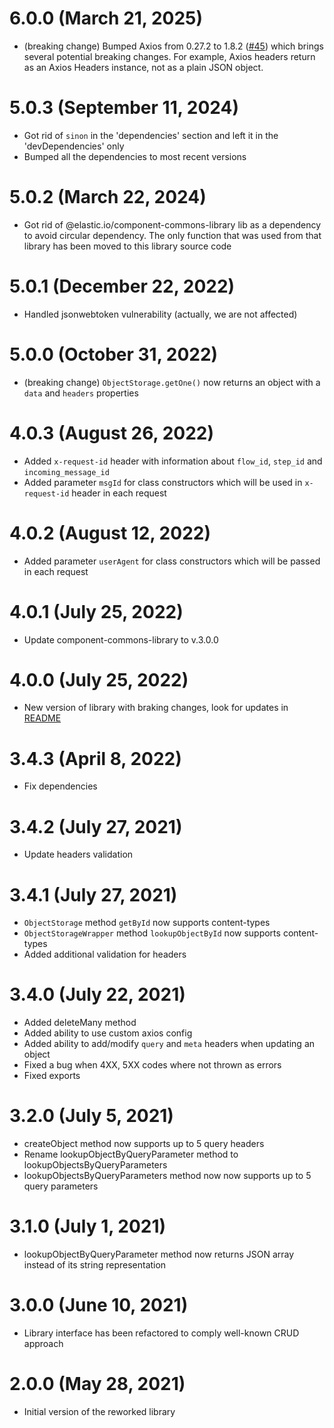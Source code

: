 # 6.0.0 (March 21, 2025)
* (breaking change) Bumped Axios from 0.27.2 to 1.8.2 ([#45](https://github.com/elasticio/maester-client/issues/45)) which brings several potential breaking changes. For example, Axios headers return as an Axios Headers instance, not as a plain JSON object.

# 5.0.3 (September 11, 2024)
* Got rid of `sinon` in the 'dependencies' section and left it in the 'devDependencies' only
* Bumped all the dependencies to most recent versions

# 5.0.2 (March 22, 2024)
* Got rid of @elastic.io/component-commons-library lib as a dependency to avoid circular dependency. The only function that was used from that library has been moved to this library source code

# 5.0.1 (December 22, 2022)
* Handled jsonwebtoken vulnerability (actually, we are not affected)

# 5.0.0 (October 31, 2022)
* (breaking change) `ObjectStorage.getOne()` now returns an object with a `data` and `headers` properties

# 4.0.3 (August 26, 2022)
* Added `x-request-id` header with information about `flow_id`, `step_id` and `incoming_message_id`
* Added parameter `msgId` for class constructors which will be used in `x-request-id` header in each request

# 4.0.2 (August 12, 2022)
* Added parameter `userAgent` for class constructors which will be passed in each request

# 4.0.1 (July 25, 2022)
* Update component-commons-library to v.3.0.0

# 4.0.0 (July 25, 2022)
* New version of library with braking changes, look for updates in [README](/README.md)

# 3.4.3 (April 8, 2022)
* Fix dependencies

# 3.4.2 (July 27, 2021)
* Update headers validation

# 3.4.1 (July 27, 2021)
* `ObjectStorage` method `getById` now supports content-types
* `ObjectStorageWrapper` method `lookupObjectById` now supports content-types
* Added additional validation for headers

# 3.4.0 (July 22, 2021)
* Added deleteMany method
* Added ability to use custom axios config
* Added ability to add/modify `query` and `meta` headers when updating an object
* Fixed a bug when 4XX, 5XX codes where not thrown as errors
* Fixed exports

# 3.2.0 (July 5, 2021)
* createObject method now supports up to 5 query headers
* Rename lookupObjectByQueryParameter method to lookupObjectsByQueryParameters
* lookupObjectsByQueryParameters method now now supports up to 5 query parameters

# 3.1.0 (July 1, 2021)
* lookupObjectByQueryParameter method now returns JSON array instead of its string representation

# 3.0.0 (June 10, 2021)
* Library interface has been refactored to comply well-known CRUD approach

# 2.0.0 (May 28, 2021)
* Initial version of the reworked library
